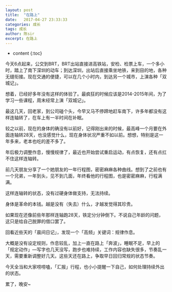 ```yaml
---
layout: post
title:  "在路上"
date:   2017-04-27 23:33:33
categories: 成长
tags: 成长
author: 陈sir
excerpt: 在路上
---
```

* content
{:toc}

今天6点起来，公交到BRT，BRT出站直接进高铁站，安检、检票上车，一个多小时，踏上了南下深圳的动车；到达深圳，出站后直接乘坐地铁，来到目的地，各种无缝衔接。现在交通的便捷，可以在几个小时内，到达另一个城市，上演各种「双城记」。

想着，已经好多年没有这样的体验了。最疯狂的时候应该是2014-2015年间，为了学习一些课程，周末经常上演「双城记」。

最这几天，回老家，到公司碰个头，今早又马不停蹄地赶车南下，许多年都没有这样连轴转了，在车上有一半时间在补眠。

较之以前，现在的身体的确没有以前好，记得刚出来的时候，最高峰一个月要在外面连轴转28天，也没感觉什么，现在身体状况严重不如以前。想想，特别是这一年多来，老本也吃的差不多了。

年后极力调整作息，慢慢规律了，最近也开始尝试重启运动，有点恢复，还有点扛不住这样连轴转。

前几天朋友分享了一个她朋友的一年行程图，密密麻麻各种曲线。想到了之前也有一个兄弟，一年到头，见不到几面，年终看他的行程图，也是密密麻麻，行程满满。

这样连轴转的状态，没有过硬身体做支持，无法持续。

身体是革命的本钱。越是没有（失去）什么，才越发觉得其珍贵。

如果现在还像前些年那样连轴跑28天，铁定分分钟倒下。不说自己年龄的问题，这只是给自己脱罪的借口罢了。

回看近些天的「晨间日记」，发现一个「高频」关键词：规律作息。

大概是没有设定规则，作息较乱，加上一直在路上「奔波」，睡眠不足，早上的「规定动作」—写字也几天没写，跑步也难持续，工作内容也缺失很多，节奏乱一天，需要重新调整好几天。这些天还在路上，争取早日回归常规的状态节奏。

今天全当和大家唠唠嗑，「汇报」行程，也小小提醒一下自己，如何处理持续外出的状态。

累了，晚安~







